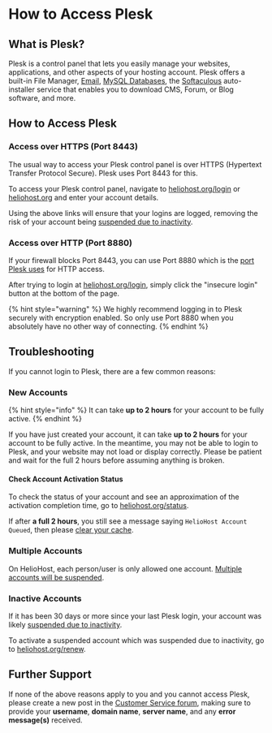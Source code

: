 # How to Access Plesk

## What is Plesk?

Plesk is a control panel that lets you easily manage your websites, applications, and other aspects of your hosting account. 
Plesk offers a built-in File Manager, [Email](../features/unlimited-email-accounts.md), [MySQL Databases](../management/mysql.md), the [Softaculous](../features/softaculous.md) auto-installer service that enables you to download CMS, Forum, or Blog software, and more.

## How to Access Plesk

### Access over HTTPS (Port 8443)

The usual way to access your Plesk control panel is over HTTPS (Hypertext Transfer Protocol Secure). Plesk uses Port 8443 for this. 

To access your Plesk control panel, navigate to [heliohost.org/login](https://heliohost.org/login/) or [heliohost.org](https://heliohost.org/) and enter your account details. 

Using the above links will ensure that your logins are logged, removing the risk of your account being [suspended due to inactivity](../accounts/suspension-policy.md#inactivity-policy).

### Access over HTTP (Port 8880)

If your firewall blocks Port 8443, you can use Port 8880 which is the [port Plesk uses](https://docs.plesk.com/en-US/obsidian/administrator-guide/plesk-administration/ports-used-by-plesk.64950/) for HTTP access.  

After trying to login at [heliohost.org/login](https://heliohost.org/login/), simply click the "insecure login" button at the bottom of the page.  

{% hint style="warning" %}
We highly recommend logging in to Plesk securely with encryption enabled. So only use Port 8880 when you absolutely have no other way of connecting.
{% endhint %}

## Troubleshooting

If you cannot login to Plesk, there are a few common reasons:

### New Accounts

{% hint style="info" %}
It can take **up to 2 hours** for your account to be fully active.
{% endhint %}

If you have just created your account, it can take **up to 2 hours** for your account to be fully active. In the meantime, you may not be able to login to Plesk, and your website may not load or display correctly. Please be patient and wait for the full 2 hours before assuming anything is broken.

#### Check Account Activation Status

To check the status of your account and see an approximation of the activation completion time, go to [heliohost.org/status](https://heliohost.org/status/).

If after **a full 2 hours**, you still see a message saying `HelioHost Account Queued`, then please [clear your cache](../misc/clear-your-cache.md).

### Multiple Accounts

On HelioHost, each person/user is only allowed one account. [Multiple accounts will be suspended](../accounts/suspension-policy.md#duplicate-accounts).

### Inactive Accounts

If it has been 30 days or more since your last Plesk login, your account was likely [suspended due to inactivity](../accounts/suspension-policy.md#inactivity-policy).

To activate a suspended account which was suspended due to inactivity, go to [heliohost.org/renew](https://heliohost.org/renew/).

## Further Support

If none of the above reasons apply to you and you cannot access Plesk, please create a new post in the [Customer Service forum](https://helionet.org/index/forum/81-suspended-and-queued-accounts/), making sure to provide your **username**, **domain name**, **server name**, and any **error message(s)** received.